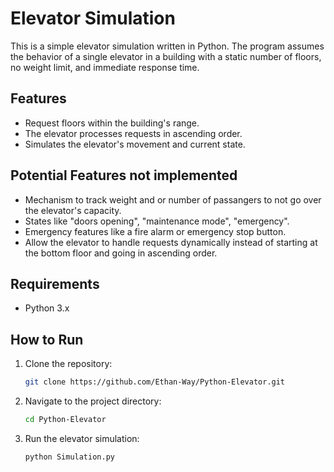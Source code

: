 # Elevator Simulation

This is a simple elevator simulation written in Python. The program assumes the behavior of a single elevator in a building with a static number of floors, no weight limit, and immediate response time.

## Features

- Request floors within the building's range.
- The elevator processes requests in ascending order.
- Simulates the elevator's movement and current state.

## Potential Features not implemented

- Mechanism to track weight and or number of passangers to not go over the elevator's capacity.
- States like "doors opening", "maintenance mode", "emergency".
- Emergency features like a fire alarm or emergency stop button.
- Allow the elevator to handle requests dynamically instead of starting at the bottom floor and going in ascending order.

## Requirements

- Python 3.x

## How to Run

1. Clone the repository:

   ```bash
   git clone https://github.com/Ethan-Way/Python-Elevator.git

2. Navigate to the project directory:

   ```bash
   cd Python-Elevator

3. Run the elevator simulation:

   ```bash
   python Simulation.py

